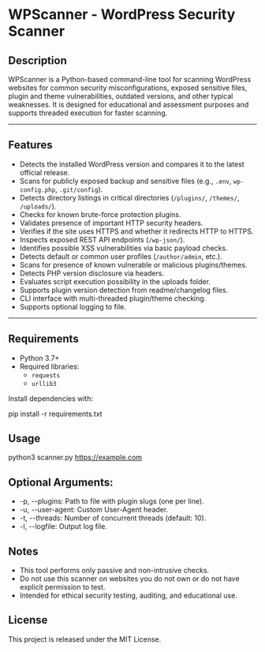 # WPScanner - WordPress Security Scanner

## Description

WPScanner is a Python-based command-line tool for scanning WordPress websites for common security misconfigurations, exposed sensitive files, plugin and theme vulnerabilities, outdated versions, and other typical weaknesses. It is designed for educational and assessment purposes and supports threaded execution for faster scanning.

---

## Features

- Detects the installed WordPress version and compares it to the latest official release.
- Scans for publicly exposed backup and sensitive files (e.g., `.env`, `wp-config.php`, `.git/config`).
- Detects directory listings in critical directories (`/plugins/`, `/themes/`, `/uploads/`).
- Checks for known brute-force protection plugins.
- Validates presence of important HTTP security headers.
- Verifies if the site uses HTTPS and whether it redirects HTTP to HTTPS.
- Inspects exposed REST API endpoints (`/wp-json/`).
- Identifies possible XSS vulnerabilities via basic payload checks.
- Detects default or common user profiles (`/author/admin`, etc.).
- Scans for presence of known vulnerable or malicious plugins/themes.
- Detects PHP version disclosure via headers.
- Evaluates script execution possibility in the uploads folder.
- Supports plugin version detection from readme/changelog files.
- CLI interface with multi-threaded plugin/theme checking.
- Supports optional logging to file.

---

## Requirements

- Python 3.7+
- Required libraries:
  - `requests`
  - `urllib3`

Install dependencies with:

pip install -r requirements.txt

## Usage

python3 scanner.py https://example.com

## Optional Arguments:

* -p, --plugins: Path to file with plugin slugs (one per line).
* -u, --user-agent: Custom User-Agent header.
* -t, --threads: Number of concurrent threads (default: 10).
* -l, --logfile: Output log file.

## Notes

* This tool performs only passive and non-intrusive checks.
* Do not use this scanner on websites you do not own or do not have explicit permission to test.
* Intended for ethical security testing, auditing, and educational use.

## License

This project is released under the MIT License.